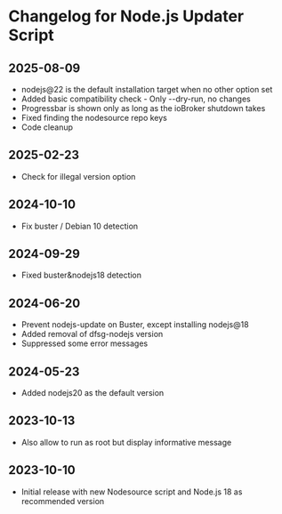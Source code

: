 # Changelog for Node.js Updater Script

## 2025-08-09
* nodejs@22 is the default installation target when no other option set
* Added basic compatibility check - Only --dry-run, no changes
* Progressbar is shown only as long as the ioBroker shutdown takes
* Fixed finding the nodesource repo keys
* Code cleanup

## 2025-02-23
* Check for illegal version option 

## 2024-10-10
* Fix buster / Debian 10 detection

## 2024-09-29
* Fixed buster&nodejs18 detection

## 2024-06-20
* Prevent nodejs-update on Buster, except installing nodejs@18
* Added removal of dfsg-nodejs version
* Suppressed some error messages

## 2024-05-23
* Added nodejs20 as the default version

## 2023-10-13
* Also allow to run as root but display informative message

## 2023-10-10
* Initial release with new Nodesource script and Node.js 18 as recommended version

